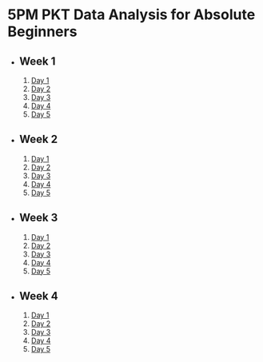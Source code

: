 # 5PM PKT Data Analysis for Absolute Beginners

- ## Week 1

   1. [Day 1](https://www.facebook.com/iCodeguru/videos/1236192064340759)
   2. [Day 2](https://www.facebook.com/iCodeguru/videos/789864723282905)
   3. [Day 3](https://www.facebook.com/iCodeguru/videos/432674423243816)
   4. [Day 4](https://www.facebook.com/iCodeguru/videos/922742012816023)
   5. [Day 5](https://www.facebook.com/iCodeguru/videos/554976527351776)

- ## Week 2

   1. [Day 1](https://www.facebook.com/iCodeguru/videos/860596076000884)
   2. [Day 2](https://www.facebook.com/iCodeguru/videos/959034168890428)
   3. [Day 3](https://www.facebook.com/iCodeguru/videos/592274156626632)
   4. [Day 4](https://www.facebook.com/iCodeguru/videos/608825228484196)
   5. [Day 5](https://www.facebook.com/iCodeguru/videos/581346364494536)

- ## Week 3

   1. [Day 1](https://www.facebook.com/iCodeguru/videos/1126693568838296)
   2. [Day 2](https://www.facebook.com/iCodeguru/videos/1097966051866834)
   3. [Day 3](https://www.facebook.com/iCodeguru/videos/1335616481197816)
   4. [Day 4](https://www.facebook.com/iCodeguru/videos/1153389556409626)
   5. [Day 5](https://www.facebook.com/iCodeguru/videos/3880638952149360)

- ## Week 4

   1. [Day 1](https://www.facebook.com/iCodeguru/videos/2296998044034050)
   2. [Day 2](https://www.facebook.com/iCodeguru/videos/2877117862445865)
   3. [Day 3](https://www.facebook.com/iCodeguru/videos/1850669272007319)
   4. [Day 4](https://www.facebook.com/iCodeguru/videos/626989213097959)
   5. [Day 5](https://www.facebook.com/iCodeguru/videos/1349814356190424)

<!-- - ## Week 

   1. [Day 1]()
   2. [Day 2]()
   3. [Day 3]()
   4. [Day 4]()
   5. [Day 5]() -->

<!-- - ## Week 

   1. [Day 1]()
   2. [Day 2]()
   3. [Day 3]()
   4. [Day 4]()
   5. [Day 5]() -->